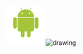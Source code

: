 <img src="https://github.com/devicons/devicon/blob/master/icons/android/android-original-wordmark.svg" alt="drawing" width="90"/><img src="https://github.com/xvadsan/PrivateCard/blob/develop/app/src/main/res/drawable/am_icon.webp" alt="drawing" width="90"/>



<!--
**xvadsan/xvadsan** is a ✨ _special_ ✨ repository because its `README.md` (this file) appears on your GitHub profile.

Here are some ideas to get you started:

- 🔭 I’m currently working on ...
- 🌱 I’m currently learning ...
- 👯 I’m looking to collaborate on ...
- 🤔 I’m looking for help with ...
- 💬 Ask me about ...
- 📫 How to reach me: ...
- 😄 Pronouns: ...
- ⚡ Fun fact: ...
-->
